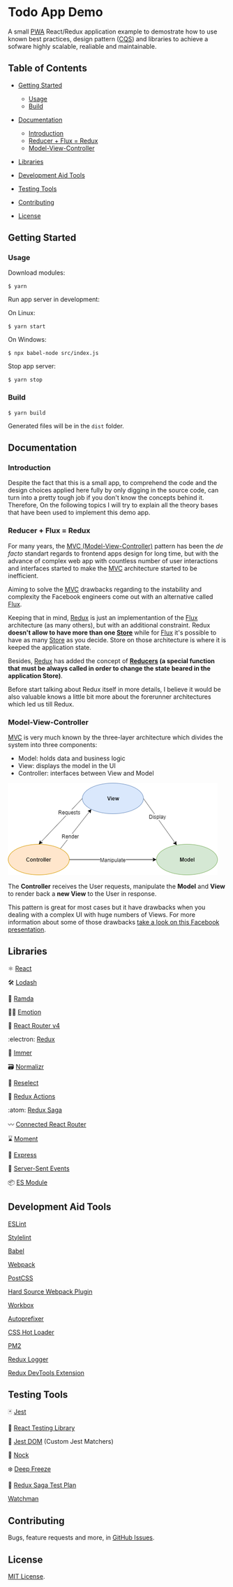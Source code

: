 # Todo App Demo
A small [PWA](https://en.m.wikipedia.org/wiki/Progressive_web_application) React/Redux application example to demostrate how to use known best practices, design pattern ([CQS](https://en.wikipedia.org/wiki/Command%E2%80%93query_separation)) and libraries to achieve a sofware highly scalable, realiable and maintainable.

## Table of Contents
- [Getting Started](#getting-started)
  - [Usage](#usage)
  - [Build](#build)
- [Documentation](#documentation)
  - [Introduction](#introduction)
  - [Reducer + Flux = Redux](#reducer-flux-redux)
  - [Model-View-Controller](#model-view-controller)
- [Libraries](#libraries)
- [Development Aid Tools](#development-aid-tools)
- [Testing Tools](#testing-tools)

- [Contributing](#contributing)
- [License](#license)

## Getting Started

### Usage
Download modules:
```
$ yarn
```

Run app server in development:

On Linux:
```
$ yarn start
```  
On Windows:
```
$ npx babel-node src/index.js
```

Stop app server:
```
$ yarn stop
```

### Build
```
$ yarn build
```

Generated files will be in the `dist` folder.

## Documentation

### Introduction
Despite the fact that this is a small app, to comprehend the code and the design choices applied here fully by only digging in the source code, can turn into a pretty tough job if you don't know the concepts behind it. Therefore, On the following topics I will try to explain all the theory bases that have been used to implement this demo app.

### Reducer + Flux = Redux
For many years, the [MVC (Model-View-Controller)](https://en.wikipedia.org/wiki/Model%E2%80%93view%E2%80%93controller) pattern has been the _de facto_ standart regards to frontend apps design for long time, but with the advance of complex web app with countless number of user interactions and interfaces started to make the [MVC](https://en.wikipedia.org/wiki/Model%E2%80%93view%E2%80%93controller) architecture started to be inefficient.

Aiming to solve the [MVC](https://en.wikipedia.org/wiki/Model%E2%80%93view%E2%80%93controller) drawbacks regarding to the instability and complexity the Facebook engineers come out with an alternative called [Flux](https://facebook.github.io/flux/).

Keeping that in mind, [Redux](https://redux.js.org/) is just an implementantion of the [Flux](https://facebook.github.io/flux/) architecture (as many others), but with an additional constraint. Redux **doesn't allow to have more than one [Store](https://redux.js.org/basics/store)** while for [Flux](https://facebook.github.io/flux/) it's possible to have as many [Store](https://facebook.github.io/flux/docs/in-depth-overview/#stores) as you decide. Store on those architecture is where it is keeped the application state.

Besides, [Redux](https://redux.js.org/) has added the concept of **[Reducers](https://redux.js.org/basics/reducers#reducers) (a special function that must be always called in order to change the state beared in the application Store)**.

Before start talking about Redux itself in more details, I believe it would be also valuable knows a little bit more about the forerunner architectures which led us till Redux.

### Model-View-Controller
[MVC](https://en.wikipedia.org/wiki/Model%E2%80%93view%E2%80%93controller) is very much known by the three-layer architecture which divides the system into three components:
- Model: holds data and business logic
- View: displays the model in the UI
- Controller: interfaces between View and Model

![MVC Architecture Diagram][mvc-diagram]

The **Controller** receives the User requests, manipulate the **Model** and **View** to render back a **new View** to the User in response.

This pattern is great for most cases but it have drawbacks when you dealing with a complex UI with huge numbers of Views. For more information about some of those drawbacks [take a look on this Facebook presentation](https://www.youtube.com/watch?v=nYkdrAPrdcw&list=PL0quQQvRxrDy-OFYe-ZNmD9f1onAHSUNH).
## Libraries
:atom_symbol: [React](https://reactjs.org/)

:hammer_and_wrench: [Lodash](https://lodash.com/)

:ram: [Ramda](https://ramdajs.com/)

:woman_singer: [Emotion](https://emotion.sh/)

:gift: [React Router v4](https://github.com/ReactTraining/react-router)

:electron: [Redux](https://redux.js.org/)

:gem: [Immer](https://github.com/mweststrate/immer)

:card_file_box: [Normalizr](https://github.com/paularmstrong/normalizr)

:robot: [Reselect](https://github.com/reduxjs/reselect)

:punch: [Redux Actions](https://redux-actions.js.org/)

:atom: [Redux Saga](https://redux-saga.js.org/)

:wavy_dash: [Connected React Router](https://github.com/supasate/connected-react-router)

:hourglass: [Moment](https://github.com/moment/moment/)

:running: [Express](http://expressjs.com/)

:satellite: [Server-Sent Events](https://developer.mozilla.org/en-US/docs/Web/API/Server-sent_events/Using_server-sent_events)

:package: [ES Module](https://developer.mozilla.org/en-US/docs/Web/JavaScript/Guide/Modules)

## Development Aid Tools
[ESLint](https://eslint.org/)

[Stylelint](https://stylelint.io/)

[Babel](https://babeljs.io/)

[Webpack](https://webpack.js.org/)

[PostCSS](https://postcss.org/)

[Hard Source Webpack Plugin](https://github.com/mzgoddard/hard-source-webpack-plugin)

[Workbox](https://developers.google.com/web/tools/workbox/)

[Autoprefixer](https://github.com/postcss/autoprefixer)

[CSS Hot Loader](https://github.com/shepherdwind/css-hot-loader)

[PM2](http://pm2.keymetrics.io/)

[Redux Logger](https://github.com/evgenyrodionov/redux-logger)

[Redux DevTools Extension](https://github.com/zalmoxisus/redux-devtools-extension)

## Testing Tools
:black_joker: [Jest](https://jestjs.io/)

:goat: [React Testing Library](https://github.com/kentcdodds/react-testing-library)

:owl: [Jest DOM](https://github.com/gnapse/jest-dom) (Custom Jest Matchers)

:door: [Nock](https://github.com/nock/nock)

:snowflake: [Deep Freeze](https://github.com/substack/deep-freeze)

:book: [Redux Saga Test Plan](http://redux-saga-test-plan.jeremyfairbank.com/)

[Watchman](https://facebook.github.io/watchman/)

## Contributing
Bugs, feature requests and more, in [GitHub Issues](https://github.com/brneto/todos-app/issues).

## License
[MIT License](https://github.com/brneto/todos-app/blob/master/LICENSE.md).

<!--images reference-->
[mvc-diagram]: ./modeling/imgs/mvcDiagram.png "MVC Architecture Diagram"
